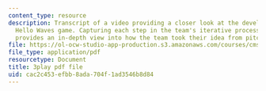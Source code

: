 ```yaml
---
content_type: resource
description: Transcript of a video providing a closer look at the development of the
  Hello Waves game. Capturing each step in the team's iterative process, the video
  provides an in-depth view into how the team took their idea from pitch to product.
file: https://ol-ocw-studio-app-production.s3.amazonaws.com/courses/cms-611j-creating-video-games-fall-2014/cac2c453efbb8ada704f1ad3546b8d84_lxpXowuUdKw.pdf
file_type: application/pdf
resourcetype: Document
title: 3play pdf file
uid: cac2c453-efbb-8ada-704f-1ad3546b8d84
---
```

